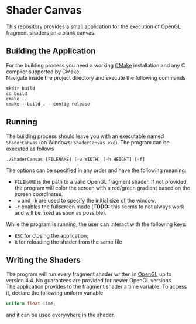 # Shader Canvas
This repository provides a small application for the execution of OpenGL fragment shaders on a blank canvas.  

## Building the Application
For the building process you need a working [CMake](https://cmake.org/) installation and any C compiler supported by CMake.  
Navigate inside the project directory and execute the following commands
```
mkdir build
cd build
cmake ..
cmake --build . --config release
```

## Running
The building process should leave you with an executable named `ShaderCanvas` (on Windows: `ShaderCanvas.exe`). The program can be executed as follows
```
./ShaderCanvas [FILENAME] [-w WIDTH] [-h HEIGHT] [-f]
```
The options can be specified in any order and have the following meaning:

 - `FILENAME` is the path to a valid OpenGL fragment shader. If not provided, the program will color the screen with a red/green gradient based on the screen coordinates.
 - `-w` and `-h` are used to specify the initial size of the window.
 - `-f` enables the fullscreen mode (**TODO:** this seems to not always work and will be fixed as soon as possible).  


While the program is running, the user can interact with the following keys:
 - `ESC` for closing the application;
 - `R` for reloading the shader from the same file


## Writing the Shaders
The program will run every fragment shader written in [OpenGL](https://www.opengl.org/) up to version 4.4. No guarantees are provided for newer OpenGL versions.  
The application provides to the fragment shader a time variable. To access it, declare the following uniform variable
```glsl
uniform float Time;
```
and it can be used everywhere in the shader.